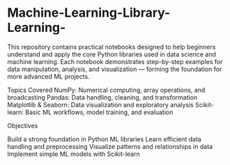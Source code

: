 # Machine-Learning-Library-Learning-
This repository contains practical notebooks designed to help beginners understand and apply the core Python libraries used in data science and machine learning.
Each notebook demonstrates step-by-step examples for data manipulation, analysis, and visualization — forming the foundation for more advanced ML projects.

Topics Covered
NumPy: Numerical computing, array operations, and broadcasting
Pandas: Data handling, cleaning, and transformation
Matplotlib & Seaborn: Data visualization and exploratory analysis
Scikit-learn: Basic ML workflows, model training, and evaluation

Objectives

Build a strong foundation in Python ML libraries
Learn efficient data handling and preprocessing
Visualize patterns and relationships in data
Implement simple ML models with Scikit-learn
